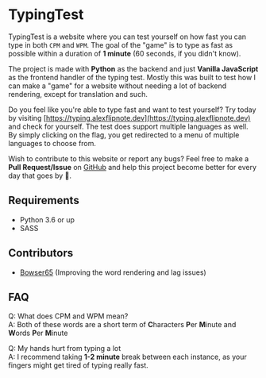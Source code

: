 # TypingTest
TypingTest is a website where you can test yourself on how fast you can type in both `CPM` and `WPM`. The goal of the "game" is to type as fast as possible within a duration of **1 minute** (60 seconds, if you didn't know).

The project is made with **Python** as the backend and just **Vanilla JavaScript** as the frontend handler of the typing test. Mostly this was built to test how I can make a "game" for a website without needing a lot of backend rendering, except for translation and such.

Do you feel like you're able to type fast and want to test yourself? Try today by visiting [https://typing.alexflipnote.dev](https://typing.alexflipnote.dev) and check for yourself. The test does support multiple languages as well. By simply clicking on the flag, you get redirected to a menu of multiple languages to choose from.

Wish to contribute to this website or report any bugs? Feel free to make a **Pull Request/Issue** on [GitHub](https://github.com/AlexFlipnote/TypingTest) and help this project become better for every day that goes by 🥰.

## Requirements
- Python 3.6 or up
- SASS

## Contributors
- [Bowser65](https://github.com/Bowser65) (Improving the word rendering and lag issues)

## FAQ
Q: What does CPM and WPM mean?<br>
A: Both of these words are a short term of **C**haracters **P**er **M**inute and **W**ords **P**er **M**inute

Q: My hands hurt from typing a lot<br>
A: I recommend taking **1-2 minute** break between each instance, as your fingers might get tired of typing really fast.
